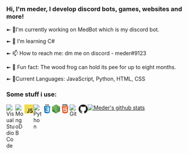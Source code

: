 ### Hi, I'm meder, I develop discord bots, games, websites and more!

➼ 🥗I'm currently working on MedBot which is my discord bot.

➼ 🥨 I’m learning C#

➼ 📫 How to reach me: dm me on discord - meder#9123

➼ 🍕 Fun fact: The wood frog can hold its pee for up to eight months.

➼ 🍤Current Languages: JavaScript, Python, HTML, CSS

### Some stuff i use:

<img align="left" alt="Visual Studio Code" width="24px" src="https://cdn.worldvectorlogo.com/logos/visual-studio-code-1.svg" />
<img align="left" alt="MongoDB" width="24px" src="https://cdn.discordapp.com/attachments/665528762645086260/809805635071508501/mongo_logo.png" />
<img align="left" alt="JavaScript" width="24px" src="https://raw.githubusercontent.com/github/explore/80688e429a7d4ef2fca1e82350fe8e3517d3494d/topics/javascript/javascript.png" />
<img align="left" alt="Python" width="24px" src="https://upload.wikimedia.org/wikipedia/commons/thumb/c/c3/Python-logo-notext.svg/768px-Python-logo-notext.svg.png" />
<img align="left" alt="CSS" width="24px" src="https://raw.githubusercontent.com/github/explore/80688e429a7d4ef2fca1e82350fe8e3517d3494d/topics/css/css.png" />
<img align="left" alt="Node.js" width="24px" src="https://raw.githubusercontent.com/github/explore/80688e429a7d4ef2fca1e82350fe8e3517d3494d/topics/nodejs/nodejs.png" />
<img align="left" alt="HTML" width="24px" src="https://raw.githubusercontent.com/github/explore/80688e429a7d4ef2fca1e82350fe8e3517d3494d/topics/html/html.png" />
<img align="left" alt="Git" width="24px" src="https://upload.wikimedia.org/wikipedia/commons/thumb/3/3f/Git_icon.svg/1024px-Git_icon.svg.png" />
<img align="left" alt="GitHub" width="24px" src="https://raw.githubusercontent.com/github/explore/78df643247d429f6cc873026c0622819ad797942/topics/github/github.png" />

[![Meder's github stats](https://github-readme-stats.vercel.app/api?username=meder123&show_icons=true&theme=happy)](https://github.com/meder/github-readme-stats)
